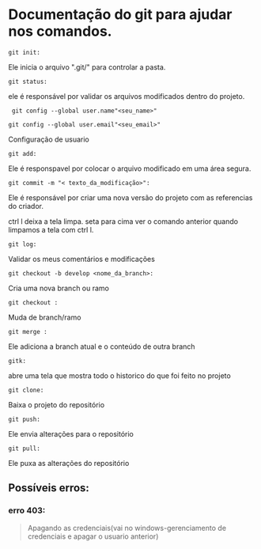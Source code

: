 # Documentação do git para ajudar nos comandos.
````
git init: 
````
Ele inicia o arquivo ".git/" para controlar a pasta.

````
git status:
````
 ele é responsável por validar os arquivos modificados dentro do projeto.

````
 git config --global user.name"<seu_name>"
````
 ````
 git config --global user.email"<seu_email>"
````
Configuração de usuario 
````
git add:
````
 Ele é responspavel por colocar o arquivo modificado em uma área segura.
````
git commit -m "< texto_da_modificação>": 
````
Ele é responsável por criar uma nova versão do projeto com as referencias do criador.

ctrl l deixa a tela limpa. seta para cima ver o comando anterior quando limpamos a tela com ctrl l.
````
git log:
````
 Validar os meus comentários e modificações
````
git checkout -b develop <nome_da_branch>:
````
 Cria uma nova branch ou ramo
````
git checkout :
````
 Muda de branch/ramo
````
git merge :
````
 Ele adiciona a branch atual e o conteúdo de outra branch
````
gitk:
````
 abre uma tela que mostra todo o historico do que foi feito no projeto
````
git clone:
````
 Baixa o projeto do repositório
````
git push:
````
 Ele envia alterações para o repositório
````
git pull:
````
 Ele puxa as alterações do repositório

## Possíveis erros: 
### erro 403: 
> Apagando as credenciais(vai no windows-gerenciamento de credenciais e apagar o usuario anterior)
